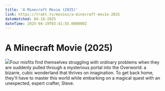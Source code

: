 ```yaml
---
title: 'A Minecraft Movie (2025)' 
link: https://trakt.tv/movies/a-minecraft-movie-2025
dateWatched: 04-18-2025
dateTime: 2025-04-19T03:41:55.000000Z
---
```

# A Minecraft Movie (2025)

![](https://walter-r2.trakt.tv/images/movies/000/763/995/fanarts/thumb/a73c6c044e.jpg)Four misfits find themselves struggling with ordinary problems when they are suddenly pulled through a mysterious portal into the Overworld: a bizarre, cubic wonderland that thrives on imagination. To get back home, they'll have to master this world while embarking on a magical quest with an unexpected, expert crafter, Steve.